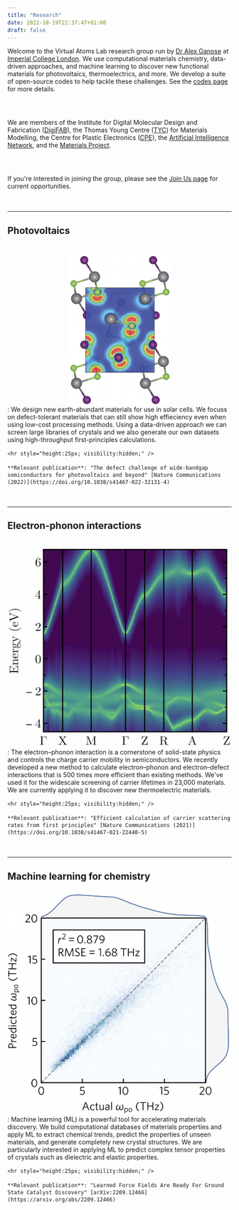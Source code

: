 ```yaml
---
title: "Research"
date: 2022-10-19T22:37:47+01:00
draft: false
---
```


Welcome to the Virtual Atoms Lab research group run by [Dr Alex Ganose](/team) at
[Imperial College London](https://www.imperial.ac.uk).
We use computational materials chemistry, data-driven approaches, and machine learning to discover new
functional materials for photovoltaics, thermoelectrics, and more.
We develop a suite of open-source codes to help tackle these challenges. See the [codes page](http://localhost:1313/codes/)
for more details.

<hr style="height:30px; visibility:hidden;" />

We are members of the Institute for Digital Molecular Design and Fabrication ([DigiFAB][digifab]), the Thomas Young Centre ([TYC][tyc]) for Materials Modelling, the Centre for Plastic Electronics ([CPE][cpe]), the [Artificial Intelligence Network][ainet], and the [Materials Project](https://materialsproject.org).

<hr style="height:30px; visibility:hidden;" />

If you're interested in joining the group, please see the [Join Us page](/join) for current opportunities.

<div class="research-container">

<hr style="height:20px; visibility:hidden;" />
<hr style="height:1px;" />

## Photovoltaics
<hr style="height:10px; visibility:hidden;" />

<span class="research"><img src="../research_pv.png" style="width:230px; display: block; margin-left: auto; margin-right: auto;"></span>
:   We design new earth-abundant materials for use in solar cells.
    We focuss on defect-tolerant materials that can still show high effieciency even
    when using low-cost processing methods.
    Using a data-driven approach we can screen large libraries of crystals and we also
    generate our own datasets using high-throughput first-principles calculations.

    <hr style="height:25px; visibility:hidden;" />

    **Relevant publication**: "The defect challenge of wide-bandgap semiconductors for photovoltaics and beyond" [Nature Communications (2022)](https://doi.org/10.1038/s41467-022-32131-4)

<hr style="height:20px; visibility:hidden;" />
<hr style="height:1px;" />

## Electron-phonon interactions

<hr style="height:5px; visibility:hidden;" />

<span class="research"><img src="../research_elph.jpg"></span>
:   The electron–phonon interaction is a cornerstone of solid-state physics and
    controls the charge carrier mobility in semiconductors.
    We recently developed a new method to calculate electron–phonon and electron–defect
    interactions that is 500 times more efficient than existing methods.
    We've used it for the widescale screening of carrier lifetimes in 23,000 materials.
    We are currently applying it to discover new thermoelectric materials.

    <hr style="height:25px; visibility:hidden;" />

    **Relevant publication**: "Efficient calculation of carrier scattering rates from first principles" [Nature Communications (2021)](https://doi.org/10.1038/s41467-021-22440-5)

<hr style="height:20px; visibility:hidden;" />
<hr style="height:1px;" />

## Machine learning for chemistry

<span class="research"><img src="../research_ml.png"></span>
:   Machine learning (ML) is a powerful tool for accelerating materials discovery.
    We build computational databases of materials properties and apply
    ML to extract chemical trends, predict the properties of
    unseen materials, and generate completely new crystal structures.
    We are particularly interested in applying ML to predict complex
    tensor properties of crystals such as dielectric and elastic properties.

    <hr style="height:25px; visibility:hidden;" />

    **Relevant publication**: "Learned Force Fields Are Ready For Ground State Catalyst Discovery" [arXiv:2209.12466](https://arxiv.org/abs/2209.12466)

</div>


[digifab]: https://www.imperial.ac.uk/a-z-research/digital-molecular-design-and-fabrication/
[tyc]: https://thomasyoungcentre.org
[cpe]: https://www.imperial.ac.uk/a-z-research/processable-electronics/plastic-electronics-cdt/
[ainet]: https://www.imperial.ac.uk/artificial-intelligence
